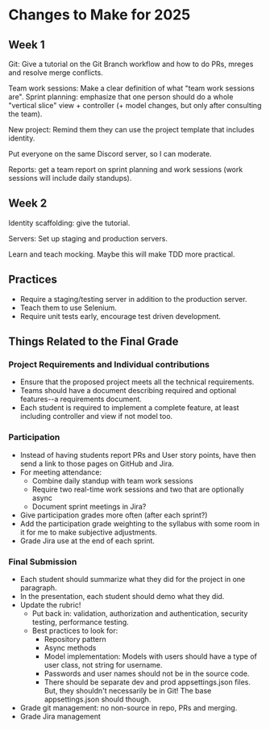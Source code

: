 # Changes to Make for 2025

## Week 1

Git: Give a tutorial on the Git Branch workflow and how to do PRs, mreges and resolve merge conflicts.

Team work sessions: Make a clear definition of what "team work sessions are". 
Sprint planning: emphasize that one person should do a whole "vertical slice" view + controller (+ model changes, but only after consulting the team).

New project: Remind them they can use the project template that includes identity.

Put everyone on the same Discord server, so I can moderate.

Reports: get a team report on sprint planning and work sessions (work sessions will include daily standups).

## Week 2

Identity scaffolding: give the tutorial.

Servers: Set up staging and production servers.

Learn and teach mocking. Maybe this will make TDD more practical.



## Practices

- Require a staging/testing server in addition to the production server.
- Teach them to use Selenium.
- Require unit tests early, encourage test driven development.

## Things Related to the Final Grade

### Project Requirements and Individual contributions

- Ensure that the proposed project meets all the technical requirements.
- Teams should have a document describing required and optional features--a requirements document.
- Each student is required to implement a complete feature, at least including controller and view if not model too.

### Participation

- Instead of having students report PRs and User story points, have then send a link to those pages on GitHub and Jira.
- For meeting attendance:
  - Combine daily standup with team work sessions
  - Require two real-time work sessions and two that are optionally async
  - Document sprint meetings in Jira?
- Give participation grades more often  (after each sprint?)
- Add the participation grade weighting to the syllabus with some room in it for me to make subjective adjustments.
- Grade Jira use at the end of each sprint.

### Final Submission

- Each student should summarize what they did for the project in one paragraph.
- In the presentation, each student should demo what they did.
- Update the rubric!
  - Put back in: validation, authorization and authentication, security testing, performance testing.
  - Best practices to look for:
    - Repository pattern
    - Async methods
    - Model implementation:  Models with users should have a type of user class, not string for username.
    - Passwords and user names should not be in the source code.
    - There should be separate dev and prod appsettings.json files.  
      But, they shouldn't necessarily be in Git! The base appsettings.json should though.
- Grade git management: no non-source in repo, PRs and merging.
- Grade Jira management


